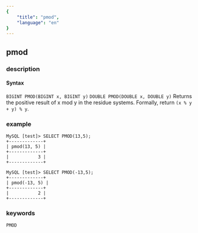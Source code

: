 ```yaml
---
{
    "title": "pmod",
    "language": "en"
}
---
```


<!-- 
Licensed to the Apache Software Foundation (ASF) under one
or more contributor license agreements.  See the NOTICE file
distributed with this work for additional information
regarding copyright ownership.  The ASF licenses this file
to you under the Apache License, Version 2.0 (the
"License"); you may not use this file except in compliance
with the License.  You may obtain a copy of the License at
  http://www.apache.org/licenses/LICENSE-2.0
Unless required by applicable law or agreed to in writing,
software distributed under the License is distributed on an
"AS IS" BASIS, WITHOUT WARRANTIES OR CONDITIONS OF ANY
KIND, either express or implied.  See the License for the
specific language governing permissions and limitations
under the License.
-->

## pmod

### description
#### Syntax

`BIGINT PMOD(BIGINT x, BIGINT y)`
`DOUBLE PMOD(DOUBLE x, DOUBLE y)`
Returns the positive result of x mod y in the residue systems.
Formally, return `(x % y + y) % y`.

### example

```
MySQL [test]> SELECT PMOD(13,5);
+-------------+
| pmod(13, 5) |
+-------------+
|           3 |
+-------------+

MySQL [test]> SELECT PMOD(-13,5);
+-------------+
| pmod(-13, 5) |
+-------------+
|           2 |
+-------------+
```

### keywords
	PMOD
